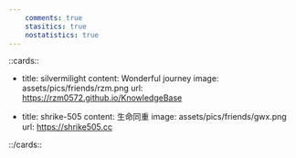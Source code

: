 ```yaml
---
    comments: true
    stasitics: true
    nostatistics: true
---
```





::cards::

- title: silvermilight
  content: Wonderful journey
  image: assets/pics/friends/rzm.png
  url: https://rzm0572.github.io/KnowledgeBase
  


- title: shrike-505
  content: 生命同重
  image: assets/pics/friends/gwx.png
  url: https://shrike505.cc



::/cards::